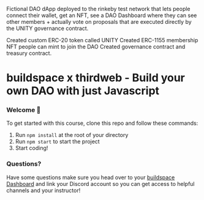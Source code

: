 Fictional DAO dApp deployed to the rinkeby test network that lets people connect their wallet, get an NFT, see a DAO Dashboard where they can see other members + actually vote on proposals that are executed directly by the UNITY governance contract.

Created custom ERC-20 token called UNITY Created ERC-1155 membership NFT people can mint to join the DAO Created governance contract and treasury contract.


# buildspace x thirdweb - Build your own DAO with just Javascript

### **Welcome 👋**
To get started with this course, clone this repo and follow these commands:

1. Run `npm install` at the root of your directory
2. Run `npm start` to start the project
3. Start coding!

### **Questions?**
Have some questions make sure you head over to your [buildspace Dashboard](https://app.buildspace.so/projects/COb520aae3-7925-42f4-a5e7-eaf718933766) and link your Discord account so you can get access to helpful channels and your instructor!
